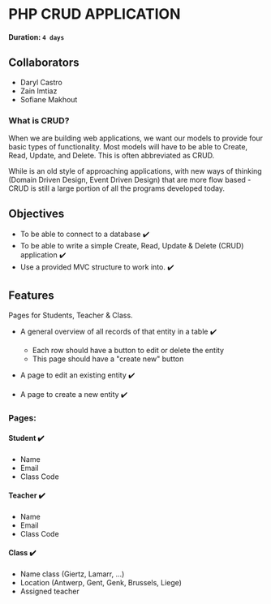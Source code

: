 # PHP CRUD APPLICATION 

#### Duration: `4 days`

## Collaborators 

- Daryl Castro
- Zain Imtiaz
- Sofiane Makhout

### What is CRUD?
When we are building web applications, we want our models to provide four basic types of functionality. Most models will have to be able to Create, Read, Update, and Delete. This is often abbreviated as CRUD.

While is an old style of approaching applications, with new ways of thinking (Domain Driven Design, Event Driven Design) that are more flow based - CRUD is still a large portion of all the programs developed today.

## Objectives
- To be able to connect to a database :heavy_check_mark:
- To be able to write a simple Create, Read, Update & Delete (CRUD) application :heavy_check_mark:
- Use a provided MVC structure to work into. :heavy_check_mark:

## Features
 Pages for Students, Teacher & Class.

- A general overview of all records of that entity in a table :heavy_check_mark:
    * Each row should have a button to edit or delete the entity 
    * This page should have a "create new" button 
    
- A page to edit an existing entity :heavy_check_mark:
- A page to create a new entity :heavy_check_mark:

### Pages:

#### Student :heavy_check_mark:
- Name 
- Email
- Class Code


#### Teacher :heavy_check_mark:
- Name
- Email
- Class Code


#### Class :heavy_check_mark:
- Name class (Giertz, Lamarr, ...)
- Location (Antwerp, Gent, Genk, Brussels, Liege)
- Assigned teacher 
 
